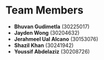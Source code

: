 # Team Members

- **Bhuvan Gudimetla** (30225017)
- **Jayden Wong** (30204632)
- **Jerahmeel Ual Alcano** (30153076)
- **Shazil Khan** (30241942)
- **Youssif Abdelaziz** (30208726)